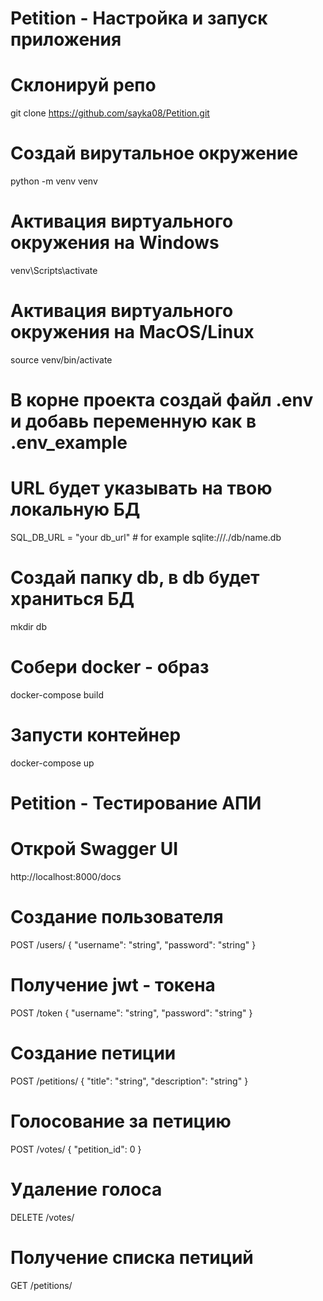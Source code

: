 # Petition - Настройка и запуск приложения

# Склонируй репо
git clone https://github.com/sayka08/Petition.git

# Создай вирутальное окружение 
python -m venv venv

# Активация виртуального окружения на Windows
venv\Scripts\activate 

# Активация виртуального окружения на MacOS/Linux
source venv/bin/activate

# В корне проекта создай файл .env и добавь переменную как в .env_example
# URL будет указывать на твою локальную БД
SQL_DB_URL = "your db_url" # for example sqlite:///./db/name.db

# Создай папку db, в db будет храниться БД 
mkdir db

# Собери docker - образ
docker-compose build

# Запусти контейнер 
docker-compose up

# Petition - Тестирование АПИ

# Открой Swagger UI 
http://localhost:8000/docs

<!--
Инструкция по тестированию АПИ в Сваггере: на каждом эндпоинте есть кнопка
"Try it out" необходимо нажимать на нее, а далее подставлять значения в поля 
и нажимать на кнопку ниже Execute, тем самым отправляется запрос, ниже можем увидеть
респонс на запрос в виде статус кода, заголовков и самого тела ответа
-->

# Создание пользователя 
POST /users/
{
  "username": "string",
  "password": "string"
}

<!--
поле username имеет признак unique, при попытке добавления пользователя
с одинаковым username сервер отдаст ошибкой 500 Internal Server Error
-->

# Получение jwt - токена
POST /token
{
  "username": "string",
  "password": "string"
}

<!--
получение токена происходит только по зарегистрированным пользователям,
то есть сначала необходимо создать пользователя, а затем использовать данные
для получения токена который будет приходить в access_token,
иначе пользователь получачет 401 ошибку Unauthorized
и ответ "Invalid credentials"
-->

# Создание петиции
POST /petitions/
{
  "title": "string",
  "description": "string"
}

<!--
в ответе на запрос ожидаем получить ответ
{
  "title": "string",
  "description": "string",
  "id": 0,
  "votes_count": 0,
  "created_at": "2024-11-11T13:58:42.900Z"
}
-->

# Голосование за петицию
POST /votes/
{
  "petition_id": 0
}

<!--
эндпоинт post /votes/ требует аутентификации в виде отправки токена
при первом запросе, ниже под эндпоинтом отобразится форма ввода токена
с name равным token где необходимо ввести токен полученный по /token
-->

# Удаление голоса
DELETE /votes/

<!--
эндпоинт delete /votes/ требует аутентификации в виде отправки токена
при запросе, ниже под эндпоинтом отобразится форма ввода токена
с name равным token где необходимо ввести токен полученный по /token, 
также отобразится форма petition_id в которой необходимо ввести int значение
в виде айди петиции которой мы хотим удалить, также при попытке удалить чужой голос
пользователю ответят 404 ошибкой Not Found 
"Vote not found for this user"
-->

# Получение списка петиций 
GET /petitions/

<!--
в получении петиций реализована пагинация в виде skip (page) и limit,
т.е каждый page (по дефолту 1 page по индексу) имеет limit (по дефолту 2 петиции),
условно мы хотим получить все петиции (page=0 and limit=100),
также реализована фильтрация по title петиции, вводим title петиции 
и получаем все петиции с данным title, также реализована сортировка,
можем сортировать по дате создания петиции (created_at) и по количеству голосов петиции
(votes_count), направление сортировки задается в возврастающем и убывающем (asc и desc),
в ответе на гет запрос ожидаем получить список петиций
-->






















